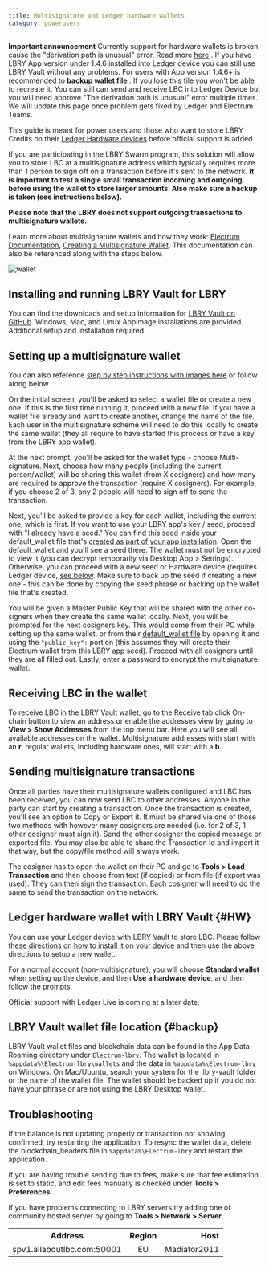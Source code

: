 ```yaml
---
title: Multisignature and Ledger hardware wallets
category: powerusers
---
```


**Important announcement**
Currently support for hardware wallets is broken cause the "derivation path is unusual" error. Read more [here](https://github.com/spesmilo/electrum/issues/6511) .
If you have LBRY App version under 1.4.6 installed into Ledger device you can still use LBRY Vault without any problems.
For users with App version 1.4.6+ is recommended to **backup wallet file** . If you lose this file you won't be able to recreate it.
You can still can send and receive LBC into Ledger Device but you will need approve "The derivation path is unusual" error multiple times.
We will update this page once problem gets fixed by Ledger and Electrum Teams.

This guide is meant for power users and those who want to store LBRY Credits on their [Ledger Hardware devices](#HW) before official support is added.

If you are participating in the LBRY Swarm program, this solution will allow you to store LBC at a multisignature address which typically requires more than 1 person to sign off on a transaction before it's sent to the network. **It is important to test a single small transaction incoming and outgoing before using the wallet to store larger amounts. Also make sure a backup is taken (see instructions below).**

**Please note that the LBRY does not support outgoing transactions to multisignature wallets.**

Learn more about multisignature wallets and how they work: [Electrum Documentation](http://docs.electrum.org/en/latest/multisig.html), [Creating a Multisignature Wallet](https://bitcoinelectrum.com/creating-a-multisig-wallet/). This documentation can also be referenced along with the steps below.

![wallet](https://spee.ch/2/multisig.jpg)

## Installing and running LBRY Vault for LBRY

You can find the downloads and setup information for [LBRY Vault on GitHub](https://github.com/kodxana/LBRY-Vault/releases). Windows, Mac, and Linux Appimage installations are provided. Additional setup and installation required.

## Setting up a multisignature wallet

You can also reference [step by step instructions with images here](https://drive.google.com/file/d/1zS9gXyfsz8e5gQGj8GrtlzCuhIWibQv4/view) or follow along below.

On the initial screen, you'll be asked to select a wallet file or create a new one. If this is the first time running it, proceed with a new file. If you have a wallet file already and want to create another, change the name of the file. Each user in the multisignature scheme will need to do this locally to create the same wallet (they all require to have started this process or have a key from the LBRY app wallet).

At the next prompt, you'll be asked for the wallet type - choose Multi-signature. Next, choose how many people (including the current person/wallet) will be sharing this wallet (from X cosigners) and how many are required to approve the transaction (require X cosigners). For example, if you choose 2 of 3, any 2 people will need to sign off to send the transaction.

Next, you'll be asked to provide a key for each wallet, including the current one, which is first. If you want to use your LBRY app's key / seed, proceed with  "I already have a seed." You can find this seed inside your default_wallet file that's [created as part of your app installation](https://lbry.com/faq/how-to-backup-wallet). Open the default_wallet and you'll see a seed there. The wallet must not be encrypted to view it (you can decrypt temporarily via Desktop App > Settings). Otherwise, you can proceed with a new seed or Hardware device (requires Ledger device, [see below](#HW). Make sure to back up the seed if creating a new one - this can be done by copying the seed phrase or backing up the wallet file that's created.

You will be given a Master Public Key that will be shared with the other co-signers when they create the same wallet locally. Next, you will be prompted for the next cosigners key. This would come from their PC while setting up the same wallet, or from their [default_wallet file](https://lbry.com/faq/how-to-backup-wallet) by opening it and using the ```"public_key":``` portion (this assumes they will create their Electrum wallet from this LBRY app seed). Proceed with all cosigners until they are all filled out. Lastly, enter a password to encrypt the multisignature wallet.

## Receiving LBC in the wallet

To receive LBC in the LBRY Vault wallet, go to the Receive tab click On-chain button to view an address or enable the addresses view by going to **View > Show Addresses** from the top menu bar. Here you will see all available addresses on the wallet. Multisignature addresses with start with an **r**, regular wallets, including hardware ones, will start with a **b**.

## Sending multisignature transactions

Once all parties have their multisignature wallets configured and LBC has been received, you can now send LBC to other addresses. Anyone in the party can start by creating a transaction. Once the transaction is created, you'll see an option to Copy or Export it. It must be shared via one of those two methods with however many cosigners are needed (i.e. for 2 of 3, 1 other cosigner must sign it). Send the other cosigner the copied message or exported file. You may also be able to share the Transaction Id and import it that way, but the copy/file method will always work.

The cosigner has to open the wallet on their PC and go to **Tools > Load Transaction** and then choose from text (if copied) or from file (if export was used). They can then sign the transaction. Each cosigner will need to do the same to send the transaction on the network.

## Ledger hardware wallet with LBRY Vault {#HW}

You can use your Ledger device with LBRY Vault to store LBC. Please follow [these directions on how to install it on your device](https://support.ledger.com/hc/en-us/articles/360012122999-LBRY-LBRY-) and then use the above directions to setup a new wallet. 

For a normal account (non-multisignature), you will choose **Standard wallet** when setting up the device, and then **Use a hardware device**, and then follow the prompts.

Official support with Ledger Live is coming at a later date. 

## LBRY Vault wallet file location {#backup}

LBRY Vault wallet files and blockchain data can be found in the App Data Roaming directory under `Electrum-lbry`. The wallet is located in `%appdata%\Electrum-lbry\wallets` and the data in `%appdata%\Electrum-lbry` on Windows. On Mac/Ubuntu, search your system for the .lbry-vault folder or the name of the wallet file. The wallet should be backed up if you do not have your phrase or are not using the LBRY Desktop wallet.

## Troubleshooting

If the balance is not updating properly or transaction not showing confirmed, try restarting the application. To resync the wallet data, delete the blockchain_headers file in `%appdata%\Electrum-lbry` and restart the application.

If you are having trouble sending due to fees, make sure that fee estimation is set to static, and edit fees manually is checked under **Tools > Preferences**.

If you have problems connecting to LBRY servers try adding one of community hosted server by going to **Tools > Network > Server.**

| Address   |      Region      |  Host |
|----------|:-------------:|------:|
| spv1.allaboutlbc.com:50001 |  EU | Madiator2011 |
